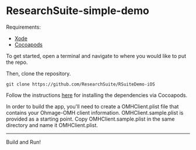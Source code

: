 # ResearchSuite-simple-demo

Requirements:
 - [Xode](https://itunes.apple.com/us/app/xcode/id497799835?mt=12)
 - [Cocoapods](https://cocoapods.org)

To get started, open a terminal and navigate to where you would like to put the repo.

Then, clone the repository.

```
git clone https://github.com/ResearchSuite/RSuiteDemo-iOS
```

Follow the instructions [here](https://github.com/christinatsan/RSuite-Tutorials/wiki/Intro-to-Xcode-&-ResearchSuite#handling-dependencies--permissions) for installing the dependencies via Cocoapods. 


In order to build the app, you'll need to create a OMHClient.plist file that contains your Ohmage-OMH client information. OMHClient.sample.plist is provided as a starting point. Copy OMHClient.sample.plist in the same directory and name it OMHClient.plist.

*** 
Build and Run!
